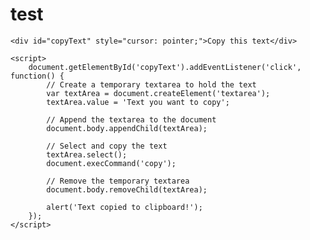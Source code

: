 # test

<!DOCTYPE html>
<html lang="en">
<head>
    <meta charset="UTF-8">
    <meta name="viewport" content="width=device-width, initial-scale=1.0">
    <title>Click to Copy</title>
</head>
<body>

    <div id="copyText" style="cursor: pointer;">Copy this text</div>

    <script>
        document.getElementById('copyText').addEventListener('click', function() {
            // Create a temporary textarea to hold the text
            var textArea = document.createElement('textarea');
            textArea.value = 'Text you want to copy';

            // Append the textarea to the document
            document.body.appendChild(textArea);

            // Select and copy the text
            textArea.select();
            document.execCommand('copy');

            // Remove the temporary textarea
            document.body.removeChild(textArea);

            alert('Text copied to clipboard!');
        });
    </script>

</body>
</html>
